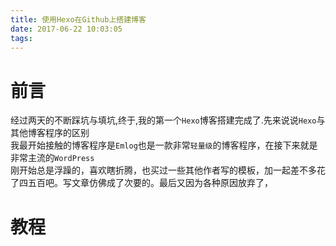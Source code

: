 ```yaml
---
title: 使用Hexo在Github上搭建博客
date: 2017-06-22 10:03:05
tags:
---
```


# 前言

经过两天的不断踩坑与填坑,终于,我的第一个`Hexo`博客搭建完成了.先来说说`Hexo`与其他博客程序的区别
</br>
我最开始接触的博客程序是`Emlog`也是一款非常`轻量级`的博客程序，在接下来就是非常主流的`WordPress`
</br>
刚开始总是浮躁的，喜欢瞎折腾，也买过一些其他作者写的模板，加一起差不多花了四五百吧。写文章仿佛成了次要的。最后又因为各种原因放弃了，

<!--more-->

# 教程